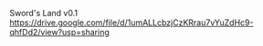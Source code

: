 Sword's Land v0.1
https://drive.google.com/file/d/1umALLcbzjCzKRrau7vYuZdHc9-qhfDd2/view?usp=sharing
